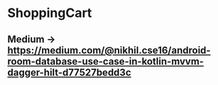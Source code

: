 # ShoppingCart
## Medium -> https://medium.com/@nikhil.cse16/android-room-database-use-case-in-kotlin-mvvm-dagger-hilt-d77527bedd3c
